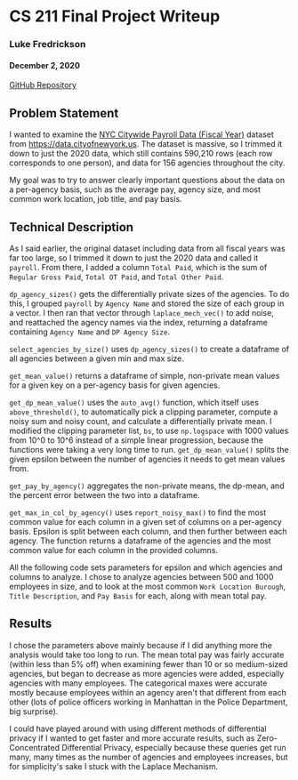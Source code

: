 # CS 211 Final Project Writeup
### Luke Fredrickson
#### December 2, 2020

[GitHub Repository](https://github.com/lukefredrickson/cs211-final-project)

## Problem Statement
I wanted to examine the [NYC Citywide Payroll Data (Fiscal Year)](https://data.cityofnewyork.us/City-Government/Citywide-Payroll-Data-Fiscal-Year-/k397-673e) dataset from https://data.cityofnewyork.us. The dataset is massive, so I trimmed it down to just the 2020 data, which still contains 590,210 rows (each row corresponds to one person), and data for 156 agencies throughout the city.

My goal was to try to answer clearly important questions about the data on a per-agency basis, such as the average pay, agency size, and most common work location, job title, and pay basis.

## Technical Description
As I said earlier, the original dataset including data from all fiscal years was far too large, so I trimmed it down to just the 2020 data and called it `payroll`. From there, I added a column `Total Paid`, which is the sum of `Regular Gross Paid`, `Total OT Paid`, and `Total Other Paid`.

`dp_agency_sizes()` gets the differentially private sizes of the agencies. To do this, I grouped `payroll` by `Agency Name` and stored the size of each group in a vector. I then ran that vector through `laplace_mech_vec()` to add noise, and reattached the agency names via the index, returning a dataframe containing `Agency Name` and `DP Agency Size`.

`select_agencies_by_size()` uses `dp_agency_sizes()` to create a dataframe of all agencies between a given min and max size.

`get_mean_value()`  returns a dataframe of simple, non-private mean values for a given key on a per-agency basis for given agencies.

`get_dp_mean_value()` uses the `auto_avg()` function, which itself uses `above_threshold()`, to automatically pick a clipping parameter, compute a noisy sum and noisy count, and calculate a differentially private mean. I modified the clipping parameter list, `bs`, to use `np.logspace` with 1000 values from 10^0 to 10^6 instead of a simple linear progression, because the functions were taking a very long time to run. `get_dp_mean_value()` splits the given epsilon between the number of agencies it needs to get mean values from.

`get_pay_by_agency()` aggregates the non-private means, the dp-mean, and the percent error between the two into a dataframe.

`get_max_in_col_by_agency()` uses `report_noisy_max()` to find the most common value for each column in a given set of columns on a per-agency basis. Epsilon is split between each column, and then further between each agency. The function returns a dataframe of the agencies and the most common value for each column in the provided columns.

All the following code sets parameters for epsilon and which agencies and columns to analyze. I chose to analyze agencies between 500 and 1000 employees in size, and to look at the most common `Work Location Burough`, `Title Description`, and `Pay Basis` for each, along with mean total pay.

## Results
I chose the parameters above mainly because if I did anything more the analysis would take too long to run. The mean total pay was fairly accurate (within less than 5% off) when examining fewer than 10 or so medium-sized agencies, but began to decrease as more agencies were added, especially agencies with many employees. The categorical maxes were accurate mostly because employees within an agency aren't that different from each other (lots of police officers working in Manhattan in the Police Department, big surprise).

I could have played around with using different methods of differential privacy if I wanted to get faster and more accurate results, such as Zero-Concentrated Differential Privacy, especially because these queries get run many, many times as the number of agencies and employees increases, but for simplicity's sake I stuck with the Laplace Mechanism.
